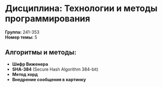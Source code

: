 # Дисциплина: Технологии и методы программирования  
**Группа:** 241-353  
**Номер темы:** 5  

## Алгоритмы и методы:  
- **Шифр Виженера**  
- **SHA-384** (Secure Hash Algorithm 384-bit)  
- **Метод хорд** 
- **Внедрение сообщения в картинку**

